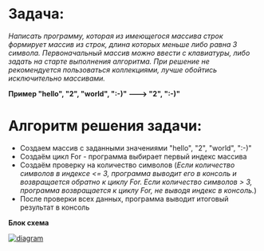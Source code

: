 # Задача:

*Написать программу, которая из имеющегося массива строк формирует массив из строк, длина которых меньше либо равна 3 символа. Первоначальный массив можно ввести с клавиатуры, либо задать на старте выполнения алгоритма. При решение не рекомендуется пользоваться коллекциями, лучше обойтись исключительно массивами.*

**Пример "hello", "2", "world", ":-)" ---> "2", ":-)"**

# Алгоритм решения задачи:

- Создаем массив с заданными значениями "hello", "2", "world", ":-)"
- Создаём цикл For - программа выбирает первый индекс массива
- Создаём проверку на количество символов (*Если количество символов в индексе <= 3, программа выводит его в консоль и возвращается обратно к циклу For. Если количество символов > 3, программа возвращается к циклу For, не выводя индекс в консоль.*)
- После проверки всех данных, программа выводит итоговый результат в консоль

**Блок схема**


<a href="https://ibb.co/4VhFMww"><img src="https://i.ibb.co/4VhFMww/diagram.jpg" alt="diagram" border="0"></a>
